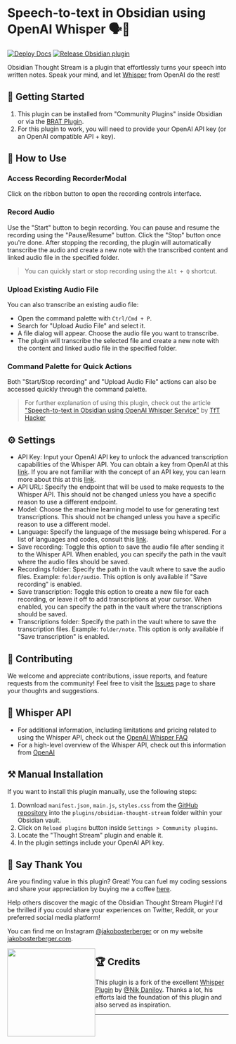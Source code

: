 # Speech-to-text in Obsidian using OpenAI Whisper 🗣️📝
[![Deploy Docs](https://github.com/jk-oster/obsidian-thought-stream/actions/workflows/deploy-docs.yaml/badge.svg)](https://github.com/jk-oster/obsidian-thought-stream/actions/workflows/deploy-docs.yaml)
[![Release Obsidian plugin](https://github.com/jk-oster/obsidian-thought-stream/actions/workflows/release.yaml/badge.svg)](https://github.com/jk-oster/obsidian-thought-stream/actions/workflows/release.yaml)

Obsidian Thought Stream is a plugin that effortlessly turns your speech into written notes. 
Speak your mind, and let [Whisper](https://openai.com/research/whisper) from OpenAI do the rest!

## 🚀 Getting Started

1. This plugin can be installed from "Community Plugins" inside Obsidian or via the [BRAT Plugin](obsidian://show-plugin?id=obsidian42-brat).
2. For this plugin to work, you will need to provide your OpenAI API key (or an OpenAI compatible API + key).

## 🎯 How to Use

### Access Recording RecorderModal

Click on the ribbon button to open the recording controls interface.

### Record Audio

Use the "Start" button to begin recording. You can pause and resume the recording using the "Pause/Resume" button. Click the "Stop" button once you're done. After stopping the recording, the plugin will automatically transcribe the audio and create a new note with the transcribed content and linked audio file in the specified folder.

> You can quickly start or stop recording using the `Alt + Q` shortcut.

### Upload Existing Audio File

You can also transcribe an existing audio file:

-   Open the command palette with `Ctrl/Cmd + P`.
-   Search for "Upload Audio File" and select it.
-   A file dialog will appear. Choose the audio file you want to transcribe.
-   The plugin will transcribe the selected file and create a new note with the content and linked audio file in the specified folder.

### Command Palette for Quick Actions

Both "Start/Stop recording" and "Upload Audio File" actions can also be accessed quickly through the command palette.

> For further explanation of using this plugin, check out the article ["Speech-to-text in Obsidian using OpenAI Whisper Service"](https://tfthacker.medium.com/speech-to-text-in-obsidian-using-openai-whisper-service-7b2843bf8d64) by [TfT Hacker](https://twitter.com/tfthacker)

## ⚙️ Settings

-   API Key: Input your OpenAI API key to unlock the advanced transcription capabilities of the Whisper API. You can obtain a key from OpenAI at this [link](https://platform.openai.com/overview). If you are not familiar with the concept of an API key, you can learn more about this at this [link](https://tfthacker.medium.com/how-to-get-your-own-api-key-for-using-openai-chatgpt-in-obsidian-41b7dd71f8d3).
-   API URL: Specify the endpoint that will be used to make requests to the Whisper API. This should not be changed unless you have a specific reason to use a different endpoint.
-   Model: Choose the machine learning model to use for generating text transcriptions. This should not be changed unless you have a specific reason to use a different model.
-   Language: Specify the language of the message being whispered. For a list of languages and codes, consult this [link](https://github.com/openai/whisper/blob/main/whisper/tokenizer.py).
-   Save recording: Toggle this option to save the audio file after sending it to the Whisper API. When enabled, you can specify the path in the vault where the audio files should be saved.
-   Recordings folder: Specify the path in the vault where to save the audio files. Example: `folder/audio`. This option is only available if "Save recording" is enabled.
-   Save transcription: Toggle this option to create a new file for each recording, or leave it off to add transcriptions at your cursor. When enabled, you can specify the path in the vault where the transcriptions should be saved.
-   Transcriptions folder: Specify the path in the vault where to save the transcription files. Example: `folder/note`. This option is only available if "Save transcription" is enabled.

## 🤝 Contributing

We welcome and appreciate contributions, issue reports, and feature requests from the community! Feel free to visit the [Issues](https://github.com/jk-oster/obsidian-thought-stream/issues) page to share your thoughts and suggestions.

## 💬 Whisper API

-   For additional information, including limitations and pricing related to using the Whisper API, check out the [OpenAI Whisper FAQ](https://help.openai.com/en/articles/7031512-whisper-api-faq)
-   For a high-level overview of the Whisper API, check out this information from [OpenAI](https://openai.com/research/whisper)

## ⚒️ Manual Installation

If you want to install this plugin manually, use the following steps:

1. Download `manifest.json`, `main.js`, `styles.css` from the [GitHub repository](https://github.com/jk-oster/obsidian-thought-stream/releases) into the `plugins/obsidian-thought-stream` folder within your Obsidian vault.
2. Click on `Reload plugins` button inside `Settings > Community plugins`.
3. Locate the "Thought Stream" plugin and enable it.
4. In the plugin settings include your OpenAI API key.

## 🤩 Say Thank You

Are you finding value in this plugin? Great! You can fuel my coding sessions and share your appreciation by buying me a coffee [here](https://ko-fi.com/jakobosterberger).

Help others discover the magic of the Obsidian Thought Stream Plugin! I'd be thrilled if you could share your experiences on Twitter, Reddit, or your preferred social media platform!

You can find me on Instagram [@jakobosterberger](https://instagram.com/@jakobosterberger) or on my website [jakobosterberger.com](https://jakobosterberger.com).

[<img style="float:left" src="https://user-images.githubusercontent.com/14358394/115450238-f39e8100-a21b-11eb-89d0-fa4b82cdbce8.png" width="200">](https://ko-fi.com/jakobosterberger)

## 🏆 Credits

This plugin is a fork of the excellent [Whisper Plugin](https://github.com/nikdanilov/whisper-obsidian-plugin) by [@Nik Danilov](https://github.com/nikdanilov).
Thanks a lot, his efforts laid the foundation of this plugin and also served as inspiration. 

---
